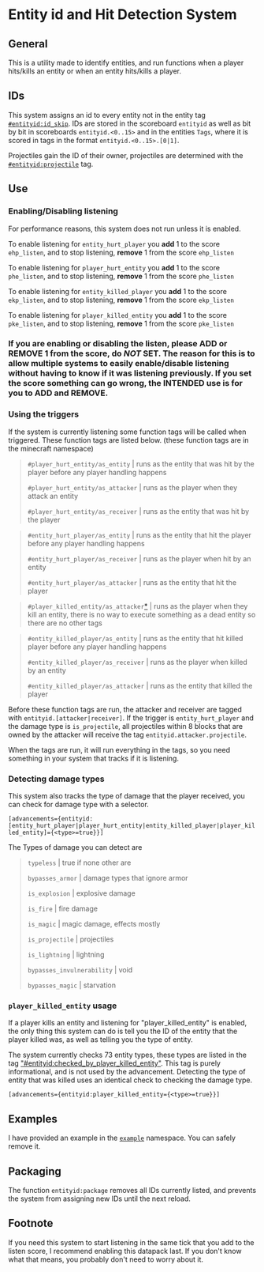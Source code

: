 # Entity id and Hit Detection System

## General 
This is a utility made to identify entities, and run functions when a player hits/kills an entity or when an entity hits/kills a player.

## IDs
This system assigns an id to every entity not in the entity tag [`#entityid:id_skip`](https://github.com/gibbsly/ehid/blob/main/entity_hit_detection/data/entityid/tags/entity_types/id_skip.json). IDs are stored in the scoreboard `entityid` as well as bit by bit in scoreboards `entityid.<0..15>` and in the entities `Tags`, where it is scored in tags in the format `entityid.<0..15>.[0|1]`. 

Projectiles gain the ID of their owner, projectiles are determined with the [`#entityid:projectile`](https://github.com/gibbsly/ehid/blob/main/entity_hit_detection/data/entityid/tags/entity_types/projectile.json) tag. 

## Use
### Enabling/Disabling listening
For performance reasons, this system does not run unless it is enabled. 

To enable listening for `entity_hurt_player` you **add** 1 to the score `ehp_listen`, and to stop listening, **remove** 1 from the score `ehp_listen`

To enable listening for `player_hurt_entity` you **add** 1 to the score `phe_listen`, and to stop listening, **remove** 1 from the score `phe_listen`

To enable listening for `entity_killed_player` you **add** 1 to the score `ekp_listen`, and to stop listening, **remove** 1 from the score `ekp_listen`

To enable listening for `player_killed_entity` you **add** 1 to the score `pke_listen`, and to stop listening, **remove** 1 from the score `pke_listen`

### If you are enabling or disabling the listen, please **ADD** or **REMOVE** 1 from the score, do ***NOT*** **SET**. The reason for this is to allow multiple systems to easily enable/disable listening without having to know if it was listening previously. If you set the score something can go wrong, the **INTENDED** use is for you to **ADD** and **REMOVE**.

### Using the triggers
If the system is currently listening some function tags will be called when triggered. These function tags are listed below. (these function tags are in the minecraft namespace)

> `#player_hurt_entity/as_entity`	| runs as the entity that was hit by the player before any player handling happens
>
> `#player_hurt_entity/as_attacker`	| runs as the player when they attack an entity
>
> `#player_hurt_entity/as_receiver`	| runs as the entity that was hit by the player

> `#entity_hurt_player/as_entity`	| runs as the entity that hit the player before any player handling happens
>
> `#entity_hurt_player/as_receiver`	| runs as the player when hit by an entity
>
> `#entity_hurt_player/as_attacker`	| runs as the entity that hit the player

> `#player_killed_entity/as_attacker`[*](https://github.com/gibbsly/ehid#player_killed_entity-usage)	| runs as the player when they kill an entity, there is no way to execute something as a dead entity so there are no other tags

> `#entity_killed_player/as_entity`		| runs as the entity that hit killed player before any player handling happens
>
> `#entity_killed_player/as_receiver`	| runs as the player when killed by an entity
>
> `#entity_killed_player/as_attacker`	| runs as the entity that killed the player

Before these function tags are run, the attacker and receiver are tagged with `entityid.[attacker|receiver]`. If the trigger is `entity_hurt_player` and the damage type is `is_projectile`, all projectiles within 8 blocks that are owned by the attacker will receive the tag `entityid.attacker.projectile`.

When the tags are run, it will run everything in the tags, so you need something in your system that tracks if it is listening.

### Detecting damage types
This system also tracks the type of damage that the player received, you can check for damage type with a selector.

`[advancements={entityid:[entity_hurt_player|player_hurt_entity|entity_killed_player|player_killed_entity]={<type>=true}}]`

The Types of damage you can detect are 

> `typeless` | true if none other are
>
> `bypasses_armor` | damage types that ignore armor
>
> `is_explosion` | explosive damage
>
> `is_fire` | fire damage
>
> `is_magic` | magic damage, effects mostly
>
> `is_projectile` | projectiles 
>
> `is_lightning` | lightning
>
> `bypasses_invulnerability` | void
>
> `bypasses_magic` | starvation

### `player_killed_entity` usage
If a player kills an entity and listening for "player_killed_entity" is enabled, the only thing this system can do is tell you the ID of the entity that the player killed was, as well as telling you the type of entity. 

The system currently checks 73 entity types, these types are listed in the tag ["#entityid:checked_by_player_killed_entity"](https://github.com/gibbsly/ehid/blob/main/entity_hit_detection/data/entityid/tags/entity_types/checked_by_player_killed_entity.json). This tag is purely informational, and is not used by the advancement. Detecting the type of entity that was killed uses an identical check to checking the damage type.

`[advancements={entityid:player_killed_entity={<type>=true}}]`

## Examples
I have provided an example in the [`example`](https://github.com/gibbsly/ehid/tree/main/entity_hit_detection/data/example) namespace. You can safely remove it. 

## Packaging 
The function `entityid:package` removes all IDs currently listed, and prevents the system from assigning new IDs until the next reload.

## Footnote
If you need this system to start listening in the same tick that you add to the listen score, I recommend enabling this datapack last. If you don't know what that means, you probably don't need to worry about it.
